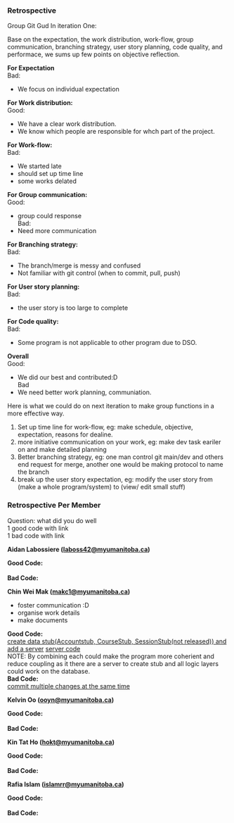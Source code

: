 ### **Retrospective**

Group Git Gud
In iteration One:

Base on the expectation, the work distribution, work-flow, group communication, branching strategy, user story planning, code quality, and performace, we sums up few points on objective reflection.


**For Expectation**
<br>Bad:
 - We focus on individual expectation

**For Work distribution:**
<br>Good:
 - We have a clear work distribution.
 - We know which people are responsible for whch part of the project.

**For Work-flow:**
<br>Bad:
 - We started late 
 - should set up time line
 - some works delated

**For Group communication:**
<br>Good:
 - group could response
<br>Bad:
 - Need more communication

**For Branching strategy:**
<br>Bad:
 - The branch/merge is messy and confused
 - Not familiar with git control (when to commit, pull, push)

**For User story planning:**
<br>Bad:
 - the user story is too large to complete

**For Code quality:**
<br>Bad:
 - Some program is not applicable to other program due to DSO.

**Overall**
<br>Good:
 - We did our best and contributed:D
<br>Bad
 - We need better work planning, communiation.


Here is what we could do on next iteration to make group functions in a more effective way.

1. Set up time line for work-flow, eg: make schedule, objective, expectation, reasons for dealine.
2. more initiative communication on your work, eg: make dev task eariler on and make detailed planning
3. Better branching strategy, eg: one man control git main/dev and others end request for merge, another one would be making protocol to name the branch
4. break up the user story expectation, eg: modify the user story from (make a whole program/system) to (view/ edit small stuff)


### **Retrospective Per Member**
Question: what did you do well
<br>      1 good code with link 
<br>      1 bad code with link 

**Aidan Labossiere (laboss42@myumanitoba.ca)**

**Good Code:**<br>
<br>**Bad Code:**<br>


**Chin Wei Mak (makc1@myumanitoba.ca)**
- foster communication :D
- organise work details
- make documents

**Good Code:**<br>
[create data stub(Accountstub, CourseStub, SessionStub(not released)) and add a server](https://code.cs.umanitoba.ca/comp3350-winter2024/git-gud-a02-2/-/commit/8f2dd5646f7682c042ef3b4f945363a68bcfd0cf)
[server code](https://code.cs.umanitoba.ca/comp3350-winter2024/git-gud-a02-2/-/blob/main/app/src/main/java/comp3350/teachreach/logic/Server.java?ref_type=heads)
<br>NOTE: By combining each could make the program more coherient and reduce coupling as it there are a server to create stub and all logic layers could work on the database.
<br>**Bad Code:**<br>
[commit multiple changes at the same time](https://code.cs.umanitoba.ca/comp3350-winter2024/git-gud-a02-2/-/compare/29f664f2d94d44ffd6c3bb36801c9ebee3319323...d558c18dce100dae4eaa8fc6c7d297fd73a8a3bd)


**Kelvin Oo (ooyn@myumanitoba.ca)**

**Good Code:**<br>
<br>**Bad Code:**<br>


**Kin Tat Ho (hokt@myumanitoba.ca)**

**Good Code:**<br>
<br>**Bad Code:**<br>


**Rafia Islam (islamrr@myumanitoba.ca)**

**Good Code:**<br>
<br>**Bad Code:**<br>

